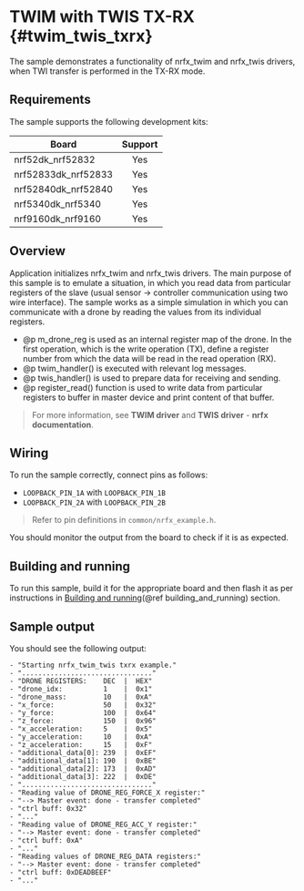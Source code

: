 # TWIM with TWIS TX-RX {#twim_twis_txrx}

The sample demonstrates a functionality of nrfx_twim and nrfx_twis drivers, when TWI transfer is performed in the TX-RX mode.

## Requirements

The sample supports the following development kits:


| **Board**           | **Support** |
|---------------------|:-----------:|
| nrf52dk_nrf52832    |     Yes     |
| nrf52833dk_nrf52833 |     Yes     |
| nrf52840dk_nrf52840 |     Yes     |
| nrf5340dk_nrf5340   |     Yes     |
| nrf9160dk_nrf9160   |     Yes     |

## Overview

Application initializes nrfx_twim and nrfx_twis drivers.
The main purpose of this sample is to emulate a situation, in which you read data from particular registers of the slave (usual sensor -> controller communication using two wire interface).
The sample works as a simple simulation in which you can communicate with a drone by reading the values from its individual registers.
* @p m_drone_reg is used as an internal register map of the drone.
  In the first operation, which is the write operation (TX), define a register number from which the data will be read in the read operation (RX).
* @p twim_handler() is executed with relevant log messages.
* @p twis_handler() is used to prepare data for receiving and sending.
* @p register_read() function is used to write data from particular registers to buffer in master device and print content of that buffer.

> For more information, see **TWIM driver** and **TWIS driver** - **nrfx documentation**.
## Wiring

To run the sample correctly, connect pins as follows:
* `LOOPBACK_PIN_1A` with `LOOPBACK_PIN_1B`
* `LOOPBACK_PIN_2A` with `LOOPBACK_PIN_2B`

> Refer to pin definitions in `common/nrfx_example.h`.

You should monitor the output from the board to check if it is as expected.

## Building and running

To run this sample, build it for the appropriate board and then flash it as per instructions in [Building and running](@ref building_and_running) section.

## Sample output

You should see the following output:

```
- "Starting nrfx_twim_twis txrx example."
- "................................"
- "DRONE REGISTERS:    DEC  |  HEX"
- "drone_idx:          1    |  0x1"
- "drone_mass:         10   |  0xA"
- "x_force:            50   |  0x32"
- "y_force:            100  |  0x64"
- "z_force:            150  |  0x96"
- "x_acceleration:     5    |  0x5"
- "y_acceleration:     10   |  0xA"
- "z_acceleration:     15   |  0xF"
- "additional_data[0]: 239  |  0xEF"
- "additional_data[1]: 190  |  0xBE"
- "additional_data[2]: 173  |  0xAD"
- "additional_data[3]: 222  |  0xDE"
- "................................"
- "Reading value of DRONE_REG_FORCE_X register:"
- "--> Master event: done - transfer completed"
- "ctrl buff: 0x32"
- "..."
- "Reading value of DRONE_REG_ACC_Y register:"
- "--> Master event: done - transfer completed"
- "ctrl buff: 0xA"
- "..."
- "Reading values of DRONE_REG_DATA registers:"
- "--> Master event: done - transfer completed"
- "ctrl buff: 0xDEADBEEF"
- "..."
```

[//]: #
[Building and running]: <../../../README.md#building-and-running>
